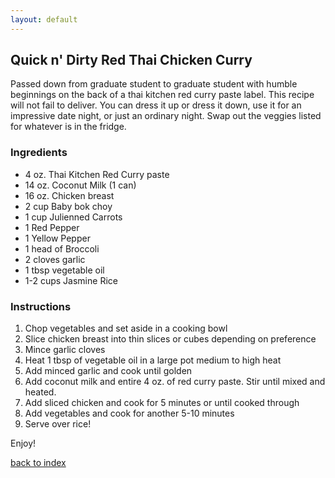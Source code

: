 ```yaml
---
layout: default
---
```


<!---
This is a comment. Note the triple dash to start, but double to end
-->

## Quick n' Dirty Red Thai Chicken Curry 
<!---
Fred Carter -> github -> fmc3
-->

Passed down from graduate student to graduate student with humble beginnings on the back of a thai kitchen red curry paste label. This recipe will not fail to deliver. You can dress it up or dress it down, use it for an impressive date night, or just an ordinary night. Swap out the veggies listed for whatever is in the fridge.  

### Ingredients
- 4 oz. Thai Kitchen Red Curry paste 
- 14 oz. Coconut Milk (1 can)
- 16 oz. Chicken breast 
- 2 cup Baby bok choy 
- 1 cup Julienned Carrots 
- 1 Red Pepper 
- 1 Yellow Pepper 
- 1 head of Broccoli
- 2 cloves garlic 
- 1 tbsp vegetable oil
- 1-2 cups Jasmine Rice 


### Instructions
1. Chop vegetables and set aside in a cooking bowl 
2. Slice chicken breast into thin slices or cubes depending on preference 
3. Mince garlic cloves
3. Heat 1 tbsp of vegetable oil in a large pot medium to high heat
4. Add minced garlic and cook until golden 
5. Add coconut milk and entire 4 oz. of red curry paste. Stir until mixed and heated.  
6. Add sliced chicken and cook for 5 minutes or until cooked through
7. Add vegetables and cook for another 5-10 minutes
8. Serve over rice!

Enjoy!

<!--
Keep this link to return to the index
-->
[back to index](../)